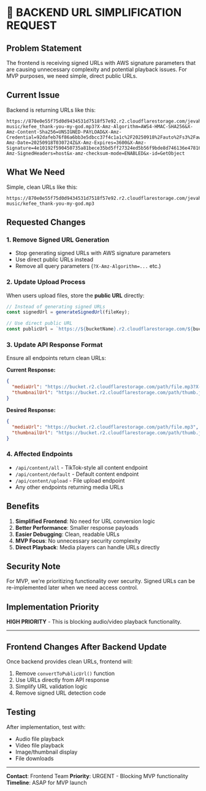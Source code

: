 # 🚀 BACKEND URL SIMPLIFICATION REQUEST

## **Problem Statement**

The frontend is receiving signed URLs with AWS signature parameters that are causing unnecessary complexity and potential playback issues. For MVP purposes, we need simple, direct public URLs.

## **Current Issue**

Backend is returning URLs like this:

```
https://870e0e55f75d0d9434531d7518f57e92.r2.cloudflarestorage.com/jevah/jevah/media-music/kefee_thank-you-my-god.mp3?X-Amz-Algorithm=AWS4-HMAC-SHA256&X-Amz-Content-Sha256=UNSIGNED-PAYLOAD&X-Amz-Credential=92dafeb76f86a6bb3e5dbcc37f4c1a1c%2F20250918%2Fauto%2Fs3%2Faws4_request&X-Amz-Date=20250918T030724Z&X-Amz-Expires=3600&X-Amz-Signature=4e10192f590450735a81bece35bd5ff27324ed5b56f9bde8d746136e478167c7&X-Amz-SignedHeaders=host&x-amz-checksum-mode=ENABLED&x-id=GetObject
```

## **What We Need**

Simple, clean URLs like this:

```
https://870e0e55f75d0d9434531d7518f57e92.r2.cloudflarestorage.com/jevah/jevah/media-music/kefee_thank-you-my-god.mp3
```

## **Requested Changes**

### 1. **Remove Signed URL Generation**

- Stop generating signed URLs with AWS signature parameters
- Use direct public URLs instead
- Remove all query parameters (`?X-Amz-Algorithm=...` etc.)

### 2. **Update Upload Process**

When users upload files, store the **public URL** directly:

```javascript
// Instead of generating signed URLs
const signedUrl = generateSignedUrl(fileKey);

// Use direct public URL
const publicUrl = `https://${bucketName}.r2.cloudflarestorage.com/${bucketPath}/${fileKey}`;
```

### 3. **Update API Response Format**

Ensure all endpoints return clean URLs:

**Current Response:**

```json
{
  "mediaUrl": "https://bucket.r2.cloudflarestorage.com/path/file.mp3?X-Amz-Algorithm=AWS4-HMAC-SHA256&...",
  "thumbnailUrl": "https://bucket.r2.cloudflarestorage.com/path/thumb.jpg?X-Amz-Algorithm=AWS4-HMAC-SHA256&..."
}
```

**Desired Response:**

```json
{
  "mediaUrl": "https://bucket.r2.cloudflarestorage.com/path/file.mp3",
  "thumbnailUrl": "https://bucket.r2.cloudflarestorage.com/path/thumb.jpg"
}
```

### 4. **Affected Endpoints**

- `/api/content/all` - TikTok-style all content endpoint
- `/api/content/default` - Default content endpoint
- `/api/content/upload` - File upload endpoint
- Any other endpoints returning media URLs

## **Benefits**

1. **Simplified Frontend**: No need for URL conversion logic
2. **Better Performance**: Smaller response payloads
3. **Easier Debugging**: Clean, readable URLs
4. **MVP Focus**: No unnecessary security complexity
5. **Direct Playback**: Media players can handle URLs directly

## **Security Note**

For MVP, we're prioritizing functionality over security. Signed URLs can be re-implemented later when we need access control.

## **Implementation Priority**

**HIGH PRIORITY** - This is blocking audio/video playback functionality.

---

## **Frontend Changes After Backend Update**

Once backend provides clean URLs, frontend will:

1. Remove `convertToPublicUrl()` function
2. Use URLs directly from API response
3. Simplify URL validation logic
4. Remove signed URL detection code

## **Testing**

After implementation, test with:

- Audio file playback
- Video file playback
- Image/thumbnail display
- File downloads

---

**Contact**: Frontend Team
**Priority**: URGENT - Blocking MVP functionality
**Timeline**: ASAP for MVP launch
